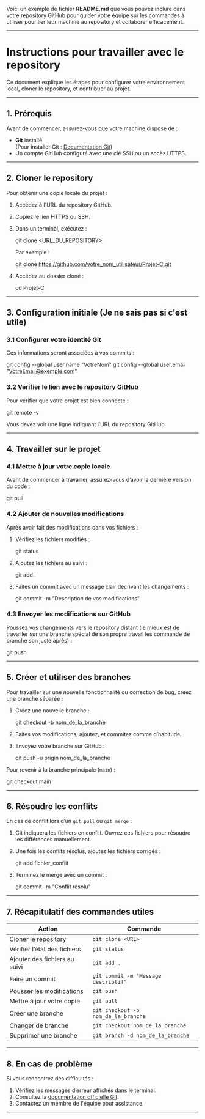 Voici un exemple de fichier **README.md** que vous pouvez inclure dans votre repository GitHub pour guider votre équipe sur les commandes à utiliser pour lier leur machine au repository et collaborer efficacement.

---

# **Instructions pour travailler avec le repository**

Ce document explique les étapes pour configurer votre environnement local, cloner le repository, et contribuer au projet.

---

## **1. Prérequis**
Avant de commencer, assurez-vous que votre machine dispose de :
- **Git** installé.  
  (Pour installer Git : [Documentation Git](https://git-scm.com/book/en/v2/Getting-Started-Installing-Git))
- Un compte GitHub configuré avec une clé SSH ou un accès HTTPS.

---

## **2. Cloner le repository**
Pour obtenir une copie locale du projet :

1. Accédez à l'URL du repository GitHub.
2. Copiez le lien HTTPS ou SSH.
3. Dans un terminal, exécutez :

   git clone <URL_DU_REPOSITORY>

   Par exemple :

   git clone https://github.com/votre_nom_utilisateur/Projet-C.git

4. Accédez au dossier cloné :

   cd Projet-C


---

## **3. Configuration initiale**   (Je ne sais pas si c'est utile)
### **3.1 Configurer votre identité Git**
Ces informations seront associées à vos commits :

git config --global user.name "VotreNom"
git config --global user.email "VotreEmail@exemple.com"


### **3.2 Vérifier le lien avec le repository GitHub**
Pour vérifier que votre projet est bien connecté :

git remote -v

Vous devez voir une ligne indiquant l’URL du repository GitHub.

---

## **4. Travailler sur le projet**
### **4.1 Mettre à jour votre copie locale**
Avant de commencer à travailler, assurez-vous d’avoir la dernière version du code :

git pull


### **4.2 Ajouter de nouvelles modifications**
Après avoir fait des modifications dans vos fichiers :
1. Vérifiez les fichiers modifiés :

   git status

2. Ajoutez les fichiers au suivi :

   git add .

3. Faites un commit avec un message clair décrivant les changements :

   git commit -m "Description de vos modifications"


### **4.3 Envoyer les modifications sur GitHub**
Poussez vos changements vers le repository distant (le mieux est de travailler sur une branche spécial de son propre travail les commande de branche son juste après) :

git push


---

## **5. Créer et utiliser des branches**
Pour travailler sur une nouvelle fonctionnalité ou correction de bug, créez une branche séparée :
1. Créez une nouvelle branche :

   git checkout -b nom_de_la_branche

2. Faites vos modifications, ajoutez, et commitez comme d’habitude.
3. Envoyez votre branche sur GitHub :

   git push -u origin nom_de_la_branche


Pour revenir à la branche principale (`main`) :

git checkout main


---

## **6. Résoudre les conflits**
En cas de conflit lors d’un `git pull` ou `git merge` :
1. Git indiquera les fichiers en conflit. Ouvrez ces fichiers pour résoudre les différences manuellement.
2. Une fois les conflits résolus, ajoutez les fichiers corrigés :

   git add fichier_conflit

3. Terminez le merge avec un commit :

   git commit -m "Conflit résolu"


---

## **7. Récapitulatif des commandes utiles**
| Action                        | Commande                                                   |
|-------------------------------|-----------------------------------------------------------|
| Cloner le repository          | `git clone <URL>`                                         |
| Vérifier l’état des fichiers  | `git status`                                              |
| Ajouter des fichiers au suivi | `git add .`                                               |
| Faire un commit               | `git commit -m "Message descriptif"`                     |
| Pousser les modifications     | `git push`                                               |
| Mettre à jour votre copie     | `git pull`                                               |
| Créer une branche             | `git checkout -b nom_de_la_branche`                      |
| Changer de branche            | `git checkout nom_de_la_branche`                         |
| Supprimer une branche         | `git branch -d nom_de_la_branche`                        |

---

## **8. En cas de problème**
Si vous rencontrez des difficultés :
1. Vérifiez les messages d’erreur affichés dans le terminal.
2. Consultez la [documentation officielle Git](https://git-scm.com/doc).
3. Contactez un membre de l'équipe pour assistance.

---

